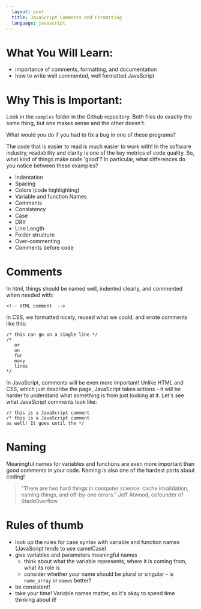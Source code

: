 ```yaml
---
  layout: post
  title: JavaScript Comments and Formatting
  language: javascript
---
```


# What You Will Learn:
+ importance of comments, formatting, and documentation
+ how to write well commented, well formatted JavaScript

# Why This is Important:
Look in the `samples` folder in the Github repository. Both files do exactly the same thing, but one makes sense and the other doesn't.

What would you do if you had to fix a bug in one of these programs?

The code that is easier to read is much easier to work with! In the software industry, readability and clarity is one of the key metrics of code quality. So, what kind of things make code 'good'? In particular, what differences do you notice between these examples?

+ Indentation
+ Spacing
+ Colors (code highlighting)
+ Variable and function Names
+ Comments
+ Consistency
+ Case
+ DRY
+ Line Length
+ Folder structure
+ Over-commenting
+ Comments before code

# Comments
In html, things should be named well, indented clearly, and commented when needed with:

```
<!-- HTML comment  -->
```

In CSS, we formatted nicely, reused what we could, and wrote comments like this:

```
/* this can go on a single line */
/*
   or
   on
   for
   many
   lines
*/
```

In JavaScript, comments will be even more important! Unlike HTML and CSS, which just describe the page, JavaScript takes actions - it will be harder to understand what something is from just looking at it. Let's see what JavaScript comments look like:

```
// this is a JavaScript comment
/* this is a JavaScript comment
as well! It goes until the */
```

# Naming
Meaningful names for variables and functions are even more important than good comments in your code. Naming is also one of the hardest parts about coding!
> "There are two hard things in computer science: cache invalidation, naming things, and off-by-one errors."
> Jeff Atwood, cofounder of StackOverflow

# Rules of thumb
+ look up the rules for case syntax with variable and function names (JavaScript tends to use camelCase)
+ give variables and parameters meaningful names
  + think about what the variable represents, where it is coming from, what its role is
  + consider whether your name should be plural or singular - is `name_array` or `names` better?
+ be consistent!
+ take your time! Variable names matter, so it's okay to spend time thinking about it!

